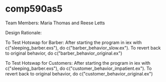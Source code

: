# comp590as5

Team Members: Maria Thomas and Reese Letts

Design Rationale:




To Test Hotswap for Barber:
After starting the program in iex with c("sleeping_barber.exs"), do c("barber_behavior_slow.ex"). To revert back to original behavior, do c("barber_behavior_original.ex")


To Test Hotswap for Customers:
After starting the program in iex with c("sleeping_barber.exs"), do c("customer_behavior_impatient.ex"). To revert back to original behavior, do c("customer_behavior_original.ex")
